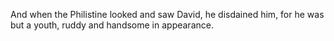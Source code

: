 And when the Philistine looked and saw David, he disdained him, for he was but a youth, ruddy and handsome in appearance.
